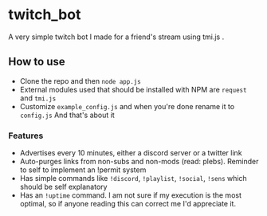 # twitch_bot
A very simple twitch bot I made for a friend's stream using tmi.js .

## How to use
* Clone the repo and then `node app.js`
* External modules used that should be installed with NPM are `request` and `tmi.js`
* Customize `example_config.js` and when you're done rename it to `config.js`
And that's about it

### Features
* Advertises every 10 minutes, either a discord server or a twitter link
* Auto-purges links from non-subs and non-mods (read: plebs). Reminder to self to implement an !permit system
* Has simple commands like `!discord`, `!playlist`, `!social`, `!sens` which should be self explanatory
* Has an `!uptime` command. I am not sure if my execution is the most optimal, so if anyone reading this can correct me I'd appreciate it.
